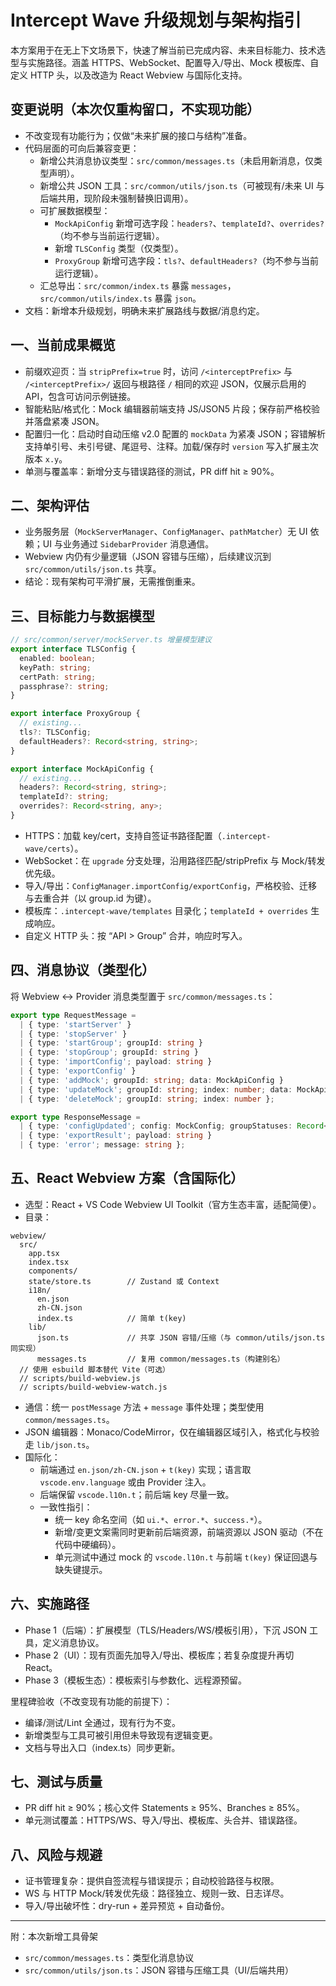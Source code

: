# Intercept Wave 升级规划与架构指引

本方案用于在无上下文场景下，快速了解当前已完成内容、未来目标能力、技术选型与实施路径。涵盖 HTTPS、WebSocket、配置导入/导出、Mock 模板库、自定义 HTTP 头，以及改造为 React Webview 与国际化支持。

## 变更说明（本次仅重构留口，不实现功能）
- 不改变现有功能行为；仅做“未来扩展的接口与结构”准备。
- 代码层面的可向后兼容变更：
  - 新增公共消息协议类型：`src/common/messages.ts`（未启用新消息，仅类型声明）。
  - 新增公共 JSON 工具：`src/common/utils/json.ts`（可被现有/未来 UI 与后端共用，现阶段未强制替换旧调用）。
  - 可扩展数据模型：
    - `MockApiConfig` 新增可选字段：`headers?`、`templateId?`、`overrides?`（均不参与当前运行逻辑）。
    - 新增 `TLSConfig` 类型（仅类型）。
    - `ProxyGroup` 新增可选字段：`tls?`、`defaultHeaders?`（均不参与当前运行逻辑）。
  - 汇总导出：`src/common/index.ts` 暴露 `messages`，`src/common/utils/index.ts` 暴露 `json`。
- 文档：新增本升级规划，明确未来扩展路线与数据/消息约定。

## 一、当前成果概览
- 前缀欢迎页：当 `stripPrefix=true` 时，访问 `/<interceptPrefix>` 与 `/<interceptPrefix>/` 返回与根路径 `/` 相同的欢迎 JSON，仅展示启用的 API，包含可访问示例链接。
- 智能粘贴/格式化：Mock 编辑器前端支持 JS/JSON5 片段；保存前严格校验并落盘紧凑 JSON。
- 配置归一化：启动时自动压缩 v2.0 配置的 `mockData` 为紧凑 JSON；容错解析支持单引号、未引号键、尾逗号、注释。加载/保存时 `version` 写入扩展主次版本 `x.y`。
- 单测与覆盖率：新增分支与错误路径的测试，PR diff hit ≥ 90%。

## 二、架构评估
- 业务服务层（`MockServerManager`、`ConfigManager`、`pathMatcher`）无 UI 依赖；UI 与业务通过 `SidebarProvider` 消息通信。
- Webview 内仍有少量逻辑（JSON 容错与压缩），后续建议沉到 `src/common/utils/json.ts` 共享。
- 结论：现有架构可平滑扩展，无需推倒重来。

## 三、目标能力与数据模型
```ts
// src/common/server/mockServer.ts 增量模型建议
export interface TLSConfig {
  enabled: boolean;
  keyPath: string;
  certPath: string;
  passphrase?: string;
}

export interface ProxyGroup {
  // existing...
  tls?: TLSConfig;
  defaultHeaders?: Record<string, string>;
}

export interface MockApiConfig {
  // existing...
  headers?: Record<string, string>;
  templateId?: string;
  overrides?: Record<string, any>;
}
```
- HTTPS：加载 key/cert，支持自签证书路径配置（`.intercept-wave/certs`）。
- WebSocket：在 `upgrade` 分支处理，沿用路径匹配/stripPrefix 与 Mock/转发优先级。
- 导入/导出：`ConfigManager.importConfig/exportConfig`，严格校验、迁移与去重合并（以 group.id 为键）。
- 模板库：`.intercept-wave/templates` 目录化；`templateId + overrides` 生成响应。
- 自定义 HTTP 头：按 “API > Group” 合并，响应时写入。

## 四、消息协议（类型化）
将 Webview ↔ Provider 消息类型置于 `src/common/messages.ts`：
```ts
export type RequestMessage =
  | { type: 'startServer' }
  | { type: 'stopServer' }
  | { type: 'startGroup'; groupId: string }
  | { type: 'stopGroup'; groupId: string }
  | { type: 'importConfig'; payload: string }
  | { type: 'exportConfig' }
  | { type: 'addMock'; groupId: string; data: MockApiConfig }
  | { type: 'updateMock'; groupId: string; index: number; data: MockApiConfig }
  | { type: 'deleteMock'; groupId: string; index: number };

export type ResponseMessage =
  | { type: 'configUpdated'; config: MockConfig; groupStatuses: Record<string, boolean>; activeGroupId?: string }
  | { type: 'exportResult'; payload: string }
  | { type: 'error'; message: string };
```

## 五、React Webview 方案（含国际化）
- 选型：React + VS Code Webview UI Toolkit（官方生态丰富，适配简便）。
- 目录：
```
webview/
  src/
    app.tsx
    index.tsx
    components/
    state/store.ts        // Zustand 或 Context
    i18n/
      en.json
      zh-CN.json
      index.ts            // 简单 t(key)
    lib/
      json.ts             // 共享 JSON 容错/压缩（与 common/utils/json.ts 同实现）
      messages.ts         // 复用 common/messages.ts（构建别名）
  // 使用 esbuild 脚本替代 Vite（可选）
  // scripts/build-webview.js
  // scripts/build-webview-watch.js
```
- 通信：统一 `postMessage` 方法 + `message` 事件处理；类型使用 `common/messages.ts`。
- JSON 编辑器：Monaco/CodeMirror，仅在编辑器区域引入，格式化与校验走 `lib/json.ts`。
- 国际化：
  - 前端通过 `en.json/zh-CN.json` + `t(key)` 实现；语言取 `vscode.env.language` 或由 Provider 注入。
  - 后端保留 `vscode.l10n.t`；前后端 key 尽量一致。
  - 一致性指引：
    - 统一 key 命名空间（如 `ui.*`、`error.*`、`success.*`）。
    - 新增/变更文案需同时更新前后端资源，前端资源以 JSON 驱动（不在代码中硬编码）。
    - 单元测试中通过 mock 的 `vscode.l10n.t` 与前端 `t(key)` 保证回退与缺失键提示。

## 六、实施路径
- Phase 1（后端）：扩展模型（TLS/Headers/WS/模板引用），下沉 JSON 工具，定义消息协议。
- Phase 2（UI）：现有页面先加导入/导出、模板库；若复杂度提升再切 React。
- Phase 3（模板生态）：模板索引与参数化、远程源预留。

里程碑验收（不改变现有功能的前提下）：
- 编译/测试/Lint 全通过，现有行为不变。
- 新增类型与工具可被引用但未导致现有逻辑变更。
- 文档与导出入口（index.ts）同步更新。

## 七、测试与质量
- PR diff hit ≥ 90%；核心文件 Statements ≥ 95%、Branches ≥ 85%。
- 单元测试覆盖：HTTPS/WS、导入/导出、模板库、头合并、错误路径。

## 八、风险与规避
- 证书管理复杂：提供自签流程与错误提示；自动校验路径与权限。
- WS 与 HTTP Mock/转发优先级：路径独立、规则一致、日志详尽。
- 导入/导出破坏性：dry-run + 差异预览 + 自动备份。

---

附：本次新增工具骨架
- `src/common/messages.ts`：类型化消息协议
- `src/common/utils/json.ts`：JSON 容错与压缩工具（UI/后端共用）
